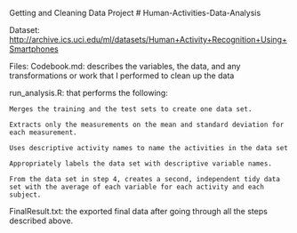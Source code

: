 Getting and Cleaning Data Project  # Human-Activities-Data-Analysis

Dataset:
http://archive.ics.uci.edu/ml/datasets/Human+Activity+Recognition+Using+Smartphones

Files:
Codebook.md: describes the variables, the data, and any transformations or work that I performed to clean up the data

run_analysis.R: that performs the following:
    
    Merges the training and the test sets to create one data set.
    
    Extracts only the measurements on the mean and standard deviation for each measurement. 
    
    Uses descriptive activity names to name the activities in the data set
    
    Appropriately labels the data set with descriptive variable names. 
    
    From the data set in step 4, creates a second, independent tidy data set with the average of each variable for each activity and each subject.

FinalResult.txt: the exported final data after going through all the steps described above.
